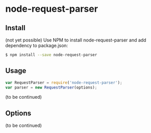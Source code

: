 # node-request-parser

## Install
(not yet possible) Use NPM to install node-request-parser and add dependency to package.json:
```bash
$ npm install --save node-request-parser
```

## Usage

```js
var RequestParser = require('node-request-parser');
var parser = new RequestParser(options);
```

(to be continued)

## Options
(to be continued)